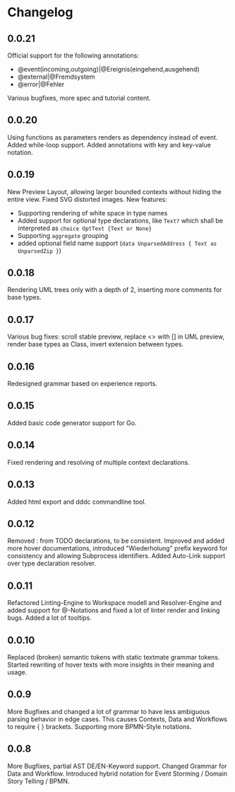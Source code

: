 # Changelog

## 0.0.21
Official support for the following annotations:
* @event(incoming,outgoing)|@Ereignis(eingehend,ausgehend)
* @external|@Fremdsystem
* @error|@Fehler

Various bugfixes, more spec and tutorial content.

## 0.0.20
Using functions as parameters renders as dependency instead of event.
Added while-loop support.
Added annotations with key and key-value notation.

## 0.0.19
New Preview Layout, allowing larger bounded contexts without hiding the entire view.
Fixed SVG distorted images.
New features:
 * Supporting rendering of white space in type names 
 * Added support for optional type declarations, like `Text?` which shall be interpreted as `choice OptText {Text or None}`
 * Supporting `aggregate` grouping
 * added optional field name support (`data UnparsedAddress { Text as UnparsedZip }`)


## 0.0.18
Rendering UML trees only with a depth of 2, inserting more comments for base types.

## 0.0.17
Various bug fixes: scroll stable preview, replace <> with [] in UML preview, render base types as Class, invert extension between types.

## 0.0.16
Redesigned grammar based on experience reports.

## 0.0.15
Added basic code generator support for Go.

## 0.0.14
Fixed rendering and resolving of multiple context declarations.

## 0.0.13
Added html export and dddc commandline tool.

## 0.0.12
Removed : from TODO declarations, to be consistent.
Improved and added more hover documentations, introduced "Wiederholung" prefix keyword for consistency and allowing Subprocess identifiers.
Added Auto-Link support over type declaration resolver.

## 0.0.11
Refactored Linting-Engine to Workspace modell and Resolver-Engine and added support for @-Notations and fixed a lot of linter render and linking bugs. Added a lot of tooltips.

## 0.0.10

Replaced (broken) semantic tokens with static textmate grammar tokens.
Started rewriting of hover texts with more insights in their meaning and usage.

## 0.0.9

More Bugfixes and changed a lot of grammar to have less ambiguous parsing behavior in edge cases. This causes Contexts, Data and Workflows to require { } brackets. Supporting more BPMN-Style notations.

## 0.0.8

More Bugfixes, partial AST DE/EN-Keyword support.
Changed Grammar for Data and Workflow.
Introduced hybrid notation for Event Storming / Domain Story Telling / BPMN.